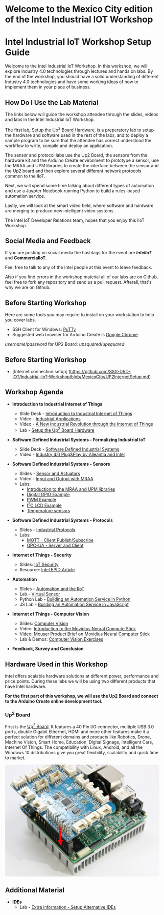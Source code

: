 
# Welcome to the Mexico City edition of the Intel Industrial IOT Workshop

# Intel Industrial IoT Workshop Setup Guide
Welcome to the Intel Industrial IoT Workshop. In this workshop, we will explore Industry 4.0 technologies through lectures and hands on labs. By the end of the workshop, you should have a solid understanding of different Industry 4.0 technologies and have some working ideas of how to implement them in your place of business.

## How Do I Use the Lab Material

The links below will guide the workshop attendee through the slides, videos and labs in the Intel Industrial IoT Workshop.

The first lab, [Setup the Up<sup>2</sup> Board Hardware](https://software.intel.com/en-us/upsquared-grove-getting-started-guide), is a preperatory lab to setup the hardware and software used in the rest of the labs, and to deploy a sample program to be sure that the attendee has correct understood the workflow to write, compile and deploy an application.

The sensor and protocol labs use the Up2 Board, the sensors from the hardware kit and the Arduino Create environment to prototype a sensor, use the MRAA and UPM libraries to create the interface between the sensor and the Up2 board and then explore several different network protocols common to the IIoT.

Next, we will spend some time talking about different types of automation and use a Juypter Notebook running Python to build a rules-based automation service.

Lastly, we will look at the smart video field, where software and hardware are merging to produce new intelligent video systems.

The Intel IoT Developer Relations team, hopes that you enjoy this IIoT Workshop.

## Social Media and Feedback

If you are posting on social media the hashtags for the event are ***IntelIoT*** and **CommercialIoT**.

Feel free to talk to any of the Intel people at this event to leave feedback.

Also if you find errors in the workshop material all of our labs are on Github. feel free to fork any repository and send us a pull request. Afterall, that's why we are on Github.

## Before Starting Workshop
Here are some tools you may require to install on your workstation to help you cover labs.

  - SSH Client for Windows: [PuTTy](https://putty.org)
  - Suggested web browser for Arduino Create is [Google Chrome](https://www.google.com/chrome/)

  *username*/*password* for UP2 Board: *upsquared*/*upsquared*

## Before Starting Workshop
 - [Internet connection setup] (https://github.com/SSG-DRD-IOT/Industrial-IoT-Workshop/blob/MexicoCity/UP2InternetSetup.md) 

## Workshop Agenda
* **Introduction to Industrial Internet of Things**
  - Slide Deck - [Introduction to Industrial Internet of Things](https://github.com/SSG-DRD-IOT/Industrial-IoT-Workshop/blob/milano-workshop/presentations/01-Introduction-to-the-Industrial-Internet-of-Things.pptx)
  - Video - [Industrial Applications](https://www.intel.com/content/www/us/en/industrial-automation/overview.html)
  - Video - [A New Industrial Revolution through the Internet of Things](https://www.intel.com/content/www/us/en/industrial-automation/industrial-vision-video.html)
  - Lab - [Setup the Up<sup>2</sup> Board Hardware](https://github.com/SSG-DRD-IOT/lab-up2-setup/tree/milano-workshop)

* **Software Defined Industrial Systems - Formalizing Industrial IoT**
  - Slide Deck - [Software Defined Industrial Systems](https://github.com/SSG-DRD-IOT/Industrial-IoT-Workshop/blob/milano-workshop/presentations/02-Software-Defined-Industrial-Systems.pptx)
  - Video - [Industry 4.0 Plug&Play by Alleantia and Intel](https://vimeo.com/185239991)

* **Software Defined Industrial Systems - Sensors**
  - Slides - [Sensor and Actuators](https://github.com/SSG-DRD-IOT/Industrial-IoT-Workshop/blob/milano-workshop/presentations/03-Sensors-and-Actuators.pptx)
  - Video - [Input and Output with MRAA](https://www.youtube.com/watch?v=hY4HudLuvEM)
  - Labs:
    * [Introduction to the MRAA and UPM libraries](https://github.com/SSG-DRD-IOT/lab-overview-mraa-and-upm-libraries/)
    * [Digital GPIO Example](https://github.com/SSG-DRD-IOT/lab-digital-sensors-arduino)
    * [PWM Example](https://github.com/SSG-DRD-IOT/lab-pwm-sensors-arduino)
    * [I<sup>2</sup>C LCD Example](https://github.com/SSG-DRD-IOT/lab-lcd-arduino)
    * [Temperature sensors](https://github.com/SSG-DRD-IOT/lab-temperature-humidity-arduino)
  
* **Software Defined Industrial Systems - Protocols**
  - Slides - [Industrial Protocols](https://github.com/SSG-DRD-IOT/Industrial-IoT-Workshop/blob/milano-workshop/presentations/04-Industrial-Protocols.pptx)
  - Labs:
     * [MQTT - Client Publish/Subscribe](https://github.com/SSG-DRD-IOT/lab-protocols-mqtt-arduino/)  
     * [OPC-UA - Server and Client](https://github.com/SSG-DRD-IOT/lab-sensors-opc-ua/tree/milano-workshop)
  
* **Internet of Things - Security**
  - Slides: [IoT Security](https://github.com/SSG-DRD-IOT/Industrial-IoT-Workshop/blob/milano-workshop/presentations/05-Security-Architecture.pptx) 
  - Resource: [Intel EPID Article](https://software.intel.com/en-us/articles/intel-enhanced-privacy-id-epid-security-technology)

* **Automation**
  - Slides - [Automation and the IIoT](https://github.com/SSG-DRD-IOT/Industrial-IoT-Workshop/blob/milano-workshop/presentations/Automation_Extra.pptx)
  - Lab - [Virtual Sensor](https://github.com/SSG-DRD-IOT/virtual-sensor)
  - Python Lab - [Building an Automation Service in Python](https://github.com/SSG-DRD-IOT/lab-automation-jupyter/) 
  - JS Lab - [Building an Automation Service in JavaScript](https://github.com/SSG-DRD-IOT/lab-iot-automation)

* **Internet of Things - Computer Vision**
  - Slides: [Computer Vision](https://github.com/SSG-DRD-IOT/Industrial-IoT-Workshop/blob/milano-workshop/presentations/06-Computer-Vision.pptx)
  - Video: [Introduction to the Movidius Neural Compute Stick](https://www.youtube.com/watch?v=VioTPaYcF98)
  - Video: [Mouser Product Brief on Movidius Neural Computer Stick](https://www.youtube.com/watch?v=gl_iKYr9EKk)
  - Lab & Demos: [Computer Vision Exercises](https://github.com/SSG-DRD-IOT/lab-opencv-examples/tree/milano-workshop)

* **Feedback, Survey and Conclusion**

## Hardware Used in this Workshop
Intel offers scalable hardware solutions at different power, performance and price points. During these labs we will be using two different products that have Intel hardware.

**For the first part of this workshop, we will use the Up2 Board and connect to the Arduino Create online development tool.**

### Up<sup>2</sup> Board
First is the [Up<sup>2</sup> Board](http://www.up-board.org/upsquared/). It features a 40 Pin I/O connector, multiple USB 3.0 ports, double Gigabit Ethernet, HDMI and more other features make it a perfect solution for different domains and products like Robotics, Drone, Machine Vision, Smart Home, Education, Digital Signage, Intelligent Cars, Internet Of Things. The compatibility with Linux, Android, and all the Windows 10 distributions give you great flexibility, scalability and quick time to market.

![](images/up2.png)

## Additional Material
* **IDEs**
  - Lab - [Extra Information - Setup Alternative IDEs](https://github.com/SSG-DRD-IOT/doc-alternative-IDEs)

